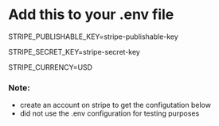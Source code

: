 # Add this to your **.env** file

STRIPE_PUBLISHABLE_KEY=stripe-publishable-key   

STRIPE_SECRET_KEY=stripe-secret-key   

STRIPE_CURRENCY=USD

### Note:
* create an account on stripe to get the configutation below
* did not use the .env configuration for testing purposes
